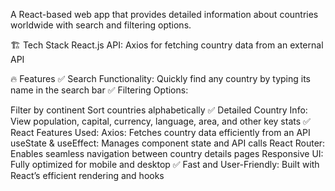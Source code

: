 A React-based web app that provides detailed information about countries worldwide with search and filtering options.

🏗️ Tech Stack
React.js
API: Axios for fetching country data from an external API

🔥 Features
✅ Search Functionality: Quickly find any country by typing its name in the search bar
✅ Filtering Options:

Filter by continent
Sort countries alphabetically
✅ Detailed Country Info: View population, capital, currency, language, area, and other key stats
✅ React Features Used:
Axios: Fetches country data efficiently from an API
useState & useEffect: Manages component state and API calls
React Router: Enables seamless navigation between country details pages
Responsive UI: Fully optimized for mobile and desktop
✅ Fast and User-Friendly: Built with React’s efficient rendering and hooks

